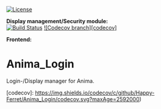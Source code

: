 [![License][license]](LICENSE.md)

**Display management/Security module:<br>**[![Build Status][build]](https://travis-ci.org/Happy-Ferret/Anima_Login)
[![Codecov branch][codecov]](https://codecov.io/gh/Happy-Ferret/Anima_Login/branch/codecov)

**Frontend:<br>**

# Anima_Login
Login-/Display manager for Anima.

[license]: https://img.shields.io/badge/license-BSD3-blue.svg
[build]: https://travis-ci.org/Happy-Ferret/Anima_Login.svg?branch=master
[codecov]: https://img.shields.io/codecov/c/github/Happy-Ferret/Anima_Login/codecov.svg?maxAge=2592000)
